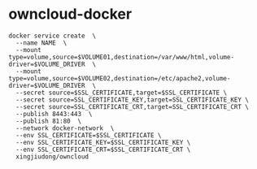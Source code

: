 # owncloud-docker

    docker service create  \
      --name NAME  \
      --mount type=volume,source=$VOLUME01,destination=/var/www/html,volume-driver=$VOLUME_DRIVER  \
      --mount type=volume,source=$VOLUME02,destination=/etc/apache2,volume-driver=$VOLUME_DRIVER  \
      --secret source=$SSL_CERTIFICATE,target=$SSL_CERTIFICATE \
      --secret source=SSL_CERTIFICATE_KEY,target=SSL_CERTIFICATE_KEY \
      --secret source=SSL_CERTIFICATE_CRT,target=SSL_CERTIFICATE_CRT \
      --publish 8443:443  \
      --publish 81:80  \
      --network docker-network  \
      --env SSL_CERTIFICATE=$SSL_CERTIFICATE \
      --env SSL_CERTIFICATE_KEY=$SSL_CERTIFICATE_KEY \
      --env SSL_CERTIFICATE_CRT=$SSL_CERTIFICATE_CRT \
      xingjiudong/owncloud

